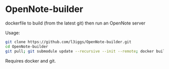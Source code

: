 OpenNote-builder
================

dockerfile to build (from the latest git) then run an OpenNote server

Usage:
```bash
git clone https://github.com/l3iggs/OpenNote-builder.git
cd OpenNote-builder
git pull; git submodule update --recursive --init --remote; docker build -t opennote .
```

Requires docker and git.
